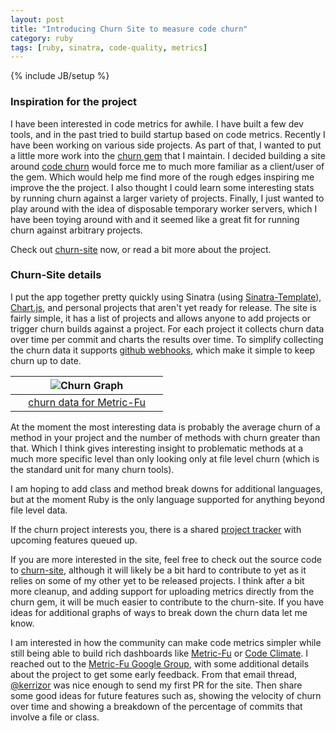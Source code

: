 ```yaml
---
layout: post
title: "Introducing Churn Site to measure code churn"
category: ruby
tags: [ruby, sinatra, code-quality, metrics]
---
```

{% include JB/setup %}

### Inspiration for the project

I have been interested in code metrics for awhile. I have built a few dev tools, and in the past tried to build startup based on code metrics. Recently I have been working on various side projects. As part of that, I wanted to put a little more work into the [churn gem](https://github.com/danmayer/churn) that I maintain. I decided building a site around [code churn](http://churn.picoappz.com/about) would force me to much more familiar as a client/user of the gem. Which would help me find more of the rough edges inspiring me improve the the project. I also thought I could learn some interesting stats by running churn against a larger variety of projects. Finally, I just wanted to play around with the idea of disposable temporary worker servers, which I have been toying around with and it seemed like a great fit for running churn against arbitrary projects.

Check out [churn-site](http://churn.picoappz.com) now, or read a bit more about the project.

### Churn-Site details

I put the app together pretty quickly using Sinatra (using [Sinatra-Template](http://mayerdan.com/ruby/2013/08/20/fast-prototyping-with-sinatra/)), [Chart.js](http://www.chartjs.org/), and personal projects that aren't yet ready for release. The site is fairly simple, it has a list of projects and allows anyone to add projects or trigger churn builds against a project. For each project it collects churn data over time per commit and charts the results over time. To simplify collecting the churn data it supports [github webhooks](http://churn.picoappz.com/instructions), which make it simple to keep churn up to date.



&nbsp; | ![Churn Graph](http://mayerdan.com/assets/churn-graph.png) | &nbsp;
:----------- | :-----------: | -----------:
&nbsp;         | [churn data for Metric-Fu](http://churn.picoappz.com/metricfu/metric_fu)         | &nbsp; 


At the moment the most interesting data is probably the average churn of a method in your project and the number of methods with churn greater than that. Which I think gives interesting insight to problematic methods at a much more specific level than only looking only at file level churn (which is the standard unit for many churn tools).

I am hoping to add class and method break downs for additional languages, but at the moment Ruby is the only language supported for anything beyond file level data.

If the churn project interests you, there is a shared [project tracker](https://waffle.io/danmayer/churn) with upcoming features queued up.

If you are more interested in the site, feel free to check out the source code to [churn-site](https://github.com/danmayer/churn-site), although it will likely be a bit hard to contribute to yet as it relies on some of my other yet to be released projects. I think after a bit more cleanup, and adding support for uploading metrics directly from the churn gem, it will be much easier to contribute to the churn-site.
If you have ideas for additional graphs of ways to break down the churn data let me know. 

I am interested in how the community can make code metrics simpler while still being able to build rich dashboards like [Metric-Fu](http://metric-fu.rubyforge.org/) or [Code Climate](https://codeclimate.com/). I reached out to the [Metric-Fu Google Group](https://groups.google.com/forum/#!topic/metric_fu/LgI8js5rZ18), with some additional details about the project to get some early feedback. From that email thread, [@kerrizor](http://twitter.com/kerrizor) was nice enough to send my first PR for the site. Then share some good ideas for future features such as, showing the velocity of churn over time and showing a breakdown of the percentage of commits that involve a file or class.
